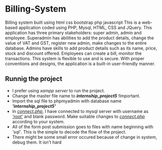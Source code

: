 # Billing-System
Billing system built using html css bootstrap php javascript
This is a web-based application coded using PHP, Mysql, HTML, CSS and JQuery. This application has three primary stakeholders: super admin, admin and employee. Superadmin has abilities to add the product details, change the value of VAT and GST, register new admin, make changes to the entire database. Admins have skills to add product details such as its name, price, stock and discount offered. Employees can create a bill, monitor the transactions. This system is flexible to use and is secure. With proper conventions and designs, the application is a built-in user-friendly manner.

## Runnig the project

<ul>
<li>I prefer using <i>xampp server</i> to run the project.</li>
<li>Change the master file name to <b><i>internship_project5</i></b> !Important. </li>
<li>Import the sql file to phpmyadmin with database name <b><i>'internship_project5'</i></b></li>

<li>In <u><i>connect.php</i></u>, I have connected to mysql server with username as <u><i>'root'</i></u> and blank password. Make suitable changes to <u><i>connect.php</i></u> according to your system.</li>
<li>All of the form post submission goes to files with name beginning with <i>'sql'</i>. This is the simple to decode the flow of the project. </li>
<li>There might be some small error occured because of change in system, debug them. It isn't hard</li>
</ul>
